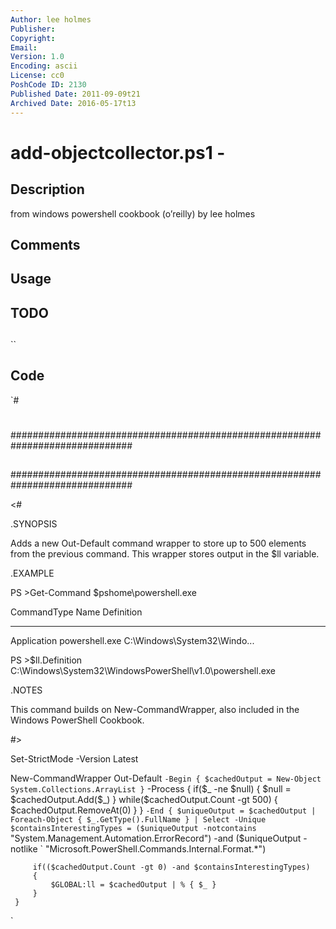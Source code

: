 ```yaml
---
Author: lee holmes
Publisher: 
Copyright: 
Email: 
Version: 1.0
Encoding: ascii
License: cc0
PoshCode ID: 2130
Published Date: 2011-09-09t21
Archived Date: 2016-05-17t13
---
```


# add-objectcollector.ps1 - 

## Description

from windows powershell cookbook (o’reilly) by lee holmes

## Comments



## Usage



## TODO



## 

``

## Code

`#
 #
 ##############################################################################
 ##
 ##
 ##
 ##############################################################################
 
 <#
 
 .SYNOPSIS
 
 Adds a new Out-Default command wrapper to store up to 500 elements from
 the previous command. This wrapper stores output in the $ll variable.
 
 .EXAMPLE
 
 PS >Get-Command $pshome\powershell.exe
 
 CommandType     Name                          Definition
 -----------     ----                          ----------
 Application     powershell.exe                C:\Windows\System32\Windo...
 
 PS >$ll.Definition
 C:\Windows\System32\WindowsPowerShell\v1.0\powershell.exe
 
 .NOTES
 
 This command builds on New-CommandWrapper, also included in the Windows
 PowerShell Cookbook.
 
 #>
 
 Set-StrictMode -Version Latest
 
 New-CommandWrapper Out-Default `
     -Begin {
         $cachedOutput = New-Object System.Collections.ArrayList
     } `
     -Process {
         if($_ -ne $null) { $null = $cachedOutput.Add($_) }
         while($cachedOutput.Count -gt 500) { $cachedOutput.RemoveAt(0) }
     } `
     -End {
         $uniqueOutput = $cachedOutput | Foreach-Object {
             $_.GetType().FullName } | Select -Unique
         $containsInterestingTypes = ($uniqueOutput -notcontains `
             "System.Management.Automation.ErrorRecord") -and
             ($uniqueOutput -notlike `
                 "Microsoft.PowerShell.Commands.Internal.Format.*")
 
         if(($cachedOutput.Count -gt 0) -and $containsInterestingTypes)
         {
             $GLOBAL:ll = $cachedOutput | % { $_ }
         }
     }
`

